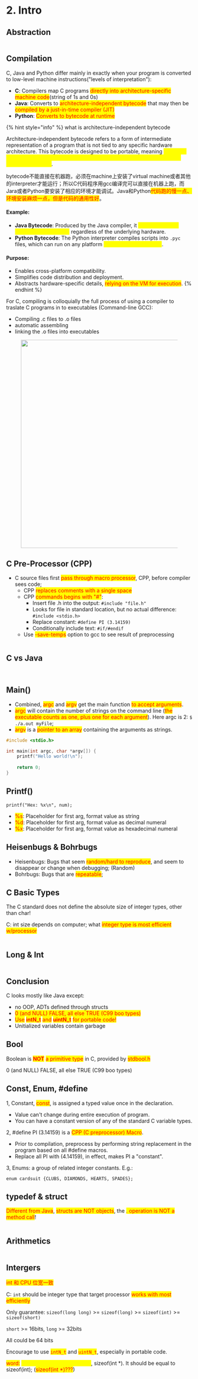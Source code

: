 # 2. Intro

## Abstraction

<figure><img src=".gitbook/assets/image (40).png" alt=""><figcaption></figcaption></figure>

## Compilation

C, Java and Python differ mainly in exactly when your program is converted to low-level machine instructions("levels of interpretation"):&#x20;

* **C**: Compilers map C programs <mark style="color:red;">directly into architecture-specific machine code</mark>(string of 1s and 0s)
* **Java**: Converts to <mark style="color:red;">architecture-independent bytecode</mark> that may then be <mark style="color:red;">compiled by a just-in-time compiler (JIT)</mark>
* **Python**: <mark style="color:red;">Converts to bytecode at runtime</mark>

{% hint style="info" %}
what is architecture-independent bytecode



Architecture-independent bytecode refers to a form of intermediate representation of a program that is not tied to any specific hardware architecture. This bytecode is designed to be portable, meaning <mark style="color:yellow;">it can run on any machine or platform equipped with a compatible virtual machine (VM) or interpreter</mark>.&#x20;

bytecode不能直接在机器跑，必须在machine上安装了virtual machine或者其他的interpreter才能运行；所以C代码程序用gcc编译完可以直接在机器上跑，而Jara或者Python要安装了相应的环境才能调试。Java和Python<mark style="color:red;">代码跑的慢一点、环境安装麻烦一点，但是代码的通用性好</mark>。

#### Example:

* **Java Bytecode**: Produced by the Java compiler, it <mark style="color:yellow;">runs on the Java Virtual Machine (JVM)</mark> regardless of the underlying hardware.
* **Python Bytecode**: The Python interpreter compiles scripts into `.pyc` files, which can run on any platform <mark style="color:yellow;">with the Python runtime</mark>.

#### Purpose:

* Enables cross-platform compatibility.
* Simplifies code distribution and deployment.
* Abstracts hardware-specific details, <mark style="color:red;">relying on the VM for execution</mark>.
{% endhint %}

For C, compiling is colloquially the full process of using a compiler to traslate C programs in to executables (Command-line GCC):

* Compiling .c files to .o files
* automatic assembling
* linking the .o files into executables

<figure><img src=".gitbook/assets/image (41).png" alt="" width="563"><figcaption></figcaption></figure>

## C Pre-Processor (CPP)

* C source files first <mark style="color:red;">pass through macro processor</mark>, CPP, before compiler sees code;
  * CPP <mark style="color:red;">replaces comments with a single space</mark>
  * CPP <mark style="color:red;">commands begins with "#"</mark>:
    * Insert file .h into the output: `#include "file.h"`
    * Looks for file in standard location, but no actual difference: `#include <stdio.h>`
    * Replace constant: `#define PI (3.14159)`
    * Conditionally include text: `#if/#endif`
  * Use <mark style="color:red;">-save-temps</mark> option to gcc to see result of preprocessing

<figure><img src=".gitbook/assets/image (42).png" alt=""><figcaption></figcaption></figure>

## C vs Java

<figure><img src=".gitbook/assets/image (43).png" alt=""><figcaption></figcaption></figure>

<figure><img src=".gitbook/assets/image (44).png" alt=""><figcaption></figcaption></figure>

## Main()

* Combined, <mark style="color:red;">argc</mark> and <mark style="color:red;">argv</mark> get the main function <mark style="color:red;">to accept arguments</mark>.
* <mark style="color:red;">argc</mark> will contain the number of strings on the command line (<mark style="color:red;">the executable counts as one, plus one for each argument</mark>). Here argc is 2: `$ ./a.out myFile`;
* <mark style="color:red;">argv</mark> is a <mark style="color:red;">pointer to an array</mark> containing the arguments as strings.

```c
#include <stdio.h>

int main(int argc, char *argv[]) {
    printf("Hello world!\n");
    
    return 0;
}
```

## Printf()

`printf("Hex: %x\n", num);`

* <mark style="color:red;">%s</mark>: Placeholder for first arg, format value as string
* <mark style="color:red;">%d</mark>: Placeholder for first arg, format value as decimal numeral
* <mark style="color:red;">%x</mark>: Placeholder for first arg, format value as hexadecimal numeral

## Heisenbugs & Bohrbugs

* Heisenbugs: Bugs that seem <mark style="color:red;">random/hard to reproduce</mark>, and seem to disappear or change when debugging; (Random)
* Bohrbugs: Bugs that are <mark style="color:red;">repeatable</mark>;

## C Basic Types

The C standard does not define the absolute size of integer types, other than char!

C: int size depends on computer; what <mark style="color:red;">integer type is most efficient w/processor</mark>

<figure><img src=".gitbook/assets/image (45).png" alt=""><figcaption></figcaption></figure>

## Long & Int

<figure><img src=".gitbook/assets/image (8).png" alt=""><figcaption></figcaption></figure>

## Conclusion

C looks mostly like Java except:

* no OOP, ADTs defined through structs
* <mark style="color:red;">0 (and NULL) FALSE, all else TRUE (C99 boo types)</mark>
* <mark style="color:red;">Use</mark> <mark style="color:red;"></mark><mark style="color:red;">**intN\_t**</mark> <mark style="color:red;"></mark><mark style="color:red;">and</mark> <mark style="color:red;"></mark><mark style="color:red;">**uintN\_t**</mark> <mark style="color:red;"></mark><mark style="color:red;">for portable code!</mark>
* Unitialized variables contain garbage

## Bool

Boolean is <mark style="color:red;">**NOT**</mark> <mark style="color:red;"></mark><mark style="color:red;">a primitive type</mark> in C, provided by <mark style="color:red;">stdbool.h</mark>

0 (and NULL) FALSE, all else TRUE (C99 boo types)

## Const, Enum, #define

1, Constant, <mark style="color:red;">const</mark>, is assigned a typed value once in the declaration.

* Value can't change during entire execution of program.
* You can have a constant version of any of the standard C variable types.

2, #define PI (3.14159) is a <mark style="color:red;">CPP (C preprocessor) Macro</mark>.

* Prior to compilation, preprocess by performing string replacement in the program based on all #define macros.
* Replace all PI with (4.14159), in effect, makes PI a "constant".

3, Enums: a group of related integer constants. E.g.:&#x20;

`enum cardsuit {CLUBS, DIAMONDS, HEARTS, SPADES};`

## typedef & struct

<mark style="color:red;">Different from Java</mark>, <mark style="color:red;">structs are NOT objects</mark>, the <mark style="color:red;">. operation is NOT a method call</mark>!

<figure><img src=".gitbook/assets/image (46).png" alt=""><figcaption></figcaption></figure>

## Arithmetics

<figure><img src=".gitbook/assets/image (92).png" alt=""><figcaption></figcaption></figure>

## Intergers

<mark style="color:red;">int 和 CPU 位宽一致</mark>

C: `int` should be integer type that target processor <mark style="color:red;">works with most efficiently</mark>

Only guarantee: `sizeof(long long)` >= `sizeof(long)` >= `sizeof(int)` >= `sizeof(short)`

`short` >= 16bits, `long` >= 32bits

All could be 64 bits

Encourage to use <mark style="color:red;">`intN_t`</mark> and <mark style="color:red;">`uintN_t`</mark>, especially in portable code.

<mark style="color:red;">word:</mark> <mark style="color:yellow;">number of bits in an address</mark>, sizeof(int \*). It should be equal to sizeof(int); (<mark style="color:red;">sizeof(int \*)???</mark>)

<figure><img src=".gitbook/assets/image (48).png" alt=""><figcaption></figcaption></figure>
